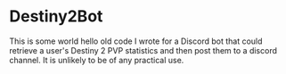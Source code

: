 # Destiny2Bot

This is some world hello old code I wrote for a Discord bot that could retrieve a user's Destiny 2 PVP statistics and then post them to a discord channel. It is unlikely to be of any practical use.
